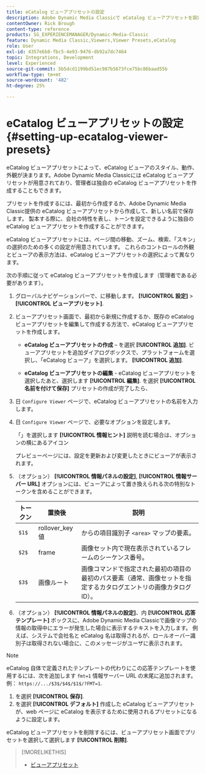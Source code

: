 ```yaml
---
title: eCatalog ビューアプリセットの設定
description: Adobe Dynamic Media Classicで eCatalog ビューアプリセットを設定する方法について説明します。
contentOwner: Rick Brough
content-type: reference
products: SG_EXPERIENCEMANAGER/Dynamic-Media-Classic
feature: Dynamic Media Classic,Viewers,Viewer Presets,eCatalog
role: User
exl-id: 4357e6b8-fbc5-4e93-9476-db92a7dc7464
topic: Integrations, Development
level: Experienced
source-git-commit: 5b5dcd1199bd51ec987b5673fce75bc86baad55b
workflow-type: tm+mt
source-wordcount: '482'
ht-degree: 25%

---
```


# eCatalog ビューアプリセットの設定{#setting-up-ecatalog-viewer-presets}

eCatalog ビューアプリセットによって、eCatalog ビューアのスタイル、動作、外観が決まります。Adobe Dynamic Media Classicには eCatalog ビューアプリセットが用意されており、管理者は独自の eCatalog ビューアプリセットを作成することもできます。

プリセットを作成するには、最初から作成するか、Adobe Dynamic Media Classic提供の eCatalog ビューアプリセットから作成して、新しい名前で保存します。 製本する際に、会社の特性を表し、トーンを設定できるように独自の eCatalog ビューアプリセットを作成することができます。

eCatalog ビューアプリセットには、ページ間の移動、ズーム、検索、「スキン」の選択のための多くの設定が用意されています。 これらのコントロールの外観とビューアの表示方法は、eCatalog ビューアプリセットの選択によって異なります。

次の手順に従って eCatalog ビューアプリセットを作成します（管理者である必要があります）。

1. グローバルナビゲーションバーで、に移動します。 **[!UICONTROL 設定]** > **[!UICONTROL ビューアプリセット]**.
1. ビューアプリセット画面で、最初から新規に作成するか、既存の eCatalog ビューアプリセットを編集して作成する方法で、eCatalog ビューアプリセットを作成します。

   * **eCatalog ビューアプリセットの作成**  – を選択 **[!UICONTROL 追加]**. ビューアプリセットを追加ダイアログボックスで、プラットフォームを選択し、「eCatalog ビューア」を選択します。 **[!UICONTROL 追加]**.

   * **eCatalog ビューアプリセットの編集** - eCatalog ビューアプリセットを選択したあと、選択します **[!UICONTROL 編集]**. を選択 **[!UICONTROL 名前を付けて保存]** プリセットの作成が完了したら、

1. 日 `Configure Viewer` ページで、eCatalog ビューアプリセットの名前を入力します。
1. 日 `Configure Viewer` ページで、必要なオプションを設定します。

   「」を選択します **[!UICONTROL 情報ヒント]** 説明を読む場合は、オプションの横にあるアイコン

   プレビューページには、設定を更新および変更したときにビューアが表示されます。

1. （オプション） **[!UICONTROL 情報パネルの設定]**, **[!UICONTROL 情報サーバー URL]** オプションには、ビューアによって置き換えられる次の特別なトークンを含めることができます。

   | トークン | 置換後 | 説明 |
   | --- | --- | --- |
   | `$1$` | rollover_key 値 | からの項目識別子 `<area>` マップの要素。 |
   | `$2$` | frame | 画像セット内で現在表示されているフレームのシーケンス番号。 |
   | `$3$` | 画像ルート | 画像コマンドで指定された最初の項目の最初のパス要素（通常、画像セットを指定するカタログエントリの画像カタログ ID）。 |

1. （オプション） **[!UICONTROL 情報パネルの設定]**、内 **[!UICONTROL 応答テンプレート]** ボックスに、Adobe Dynamic Media Classicで画像マップの情報の取得中にエラーが発生した場合に表示するテキストを入力します。 例えば、システムで会社名と eCatalog 名は取得されるが、ロールオーバー識別子は取得されない場合に、このメッセージがユーザに表示されます。

>[!NOTE]
>
>eCatalog 自体で定義されたテンプレートの代わりにこの応答テンプレートを使用するには、次を追加します `fmt=1` 情報サーバー URL の末尾に追加されます。 例： `https://.../$3$/$4$/$1$/?FMT=1`.

1. を選択 **[!UICONTROL 保存]**.
1. を選択 **[!UICONTROL デフォルト]** 作成した eCatalog ビューアプリセットが、web ページに eCatalog を表示するために使用されるプリセットになるように設定します。

eCatalog ビューアプリセットを削除するには、ビューアプリセット画面でプリセットを選択して選択します **[!UICONTROL 削除]**.

>[!MORELIKETHIS]
>
>* [ビューアプリセット](application-setup.md#viewer_presets)
